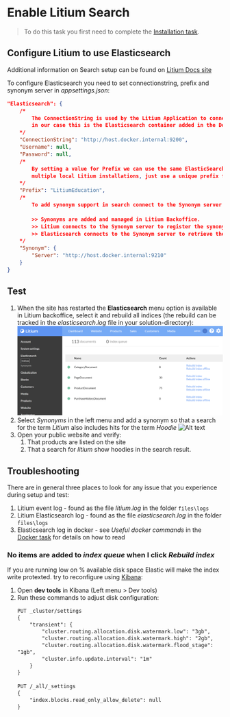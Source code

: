 # Enable Litium Search

> To do this task you first need to complete the [Installation task](../Installation).

## Configure Litium to use Elasticsearch

Additional information on Search setup can be found on [Litium Docs site](https://docs.litium.com/documentation/architecture/litiumsearch)

To configure Elasticsearch you need to set connectionstring, prefix and synonym server in _appsettings.json_:

```JSON
"Elasticsearch": {
    /*
        The ConnectionString is used by the Litium Application to connect to Elasticsearch
        in our case this is the Elasticsearch container added in the Docker-task
    */
    "ConnectionString": "http://host.docker.internal:9200",
    "Username": null,
    "Password": null,
    /*
        By setting a value for Prefix we can use the same ElasticSearch-container for
        multiple local Litium installations, just use a unique prefix for every installation.
    */
    "Prefix": "LitiumEducation",
    /*
        To add synonym support in search connect to the Synonym server added in the Docker-task
        
        >> Synonyms are added and managed in Litium Backoffice.
        >> Litium connects to the Synonym server to register the synonyms.
        >> Elasticsearch connects to the Synonym server to retrieve the synonyms on search.
    */
    "Synonym": {
        "Server": "http://host.docker.internal:9210"
    }
}
```

## Test

1. When the site has restarted the **Elasticsearch** menu option is available in Litium backoffice, select it and rebuild all indices (the rebuild can be tracked in the _elasticsearch.log_ file in your solution-directory):
   ![Alt text](Images/elastic-in-litium-admin.png "Elasticsearch BO")
1. Select _Synonyms_ in the left menu and add a synonym so that a search for the term _Litium_  also includes hits for the term _Hoodie_
    ![Alt text](Images/elastic-synonyms-in-litium-admin.png "Elasticsearch BO")
1. Open your public website and verify:
    1. That products are listed on the site
    1. That a search for _litium_ show hoodies in the search result.

## Troubleshooting

There are in general three places to look for any issue that you experience during setup and test:

1. Litium event log - found as the file _litium.log_ in the folder `files\logs`
1. Litium Elasticsearch log - found as the file _elasticsearch.log_ in the folder `files\logs`
1. Elasticsearch log in docker - see _Useful docker commands_ in the [Docker task](../Docker) for details on how to read

### No items are added to _index queue_ when I click _Rebuild index_

If you are running low on % available disk space Elastic will make the index write protexted. try to reconfigure using [Kibana](../Kibana):

1. Open **dev tools** in Kibana (Left menu > Dev tools)
1. Run these commands to adjust disk configuration:
    ```
    PUT _cluster/settings
    {
        "transient": {
            "cluster.routing.allocation.disk.watermark.low": "3gb",
            "cluster.routing.allocation.disk.watermark.high": "2gb",
            "cluster.routing.allocation.disk.watermark.flood_stage": "1gb",
            "cluster.info.update.interval": "1m"
        }
    }
    
    PUT /_all/_settings
    {
        "index.blocks.read_only_allow_delete": null
    }
    ```
